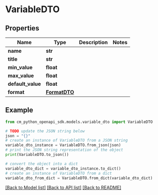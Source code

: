 # VariableDTO


## Properties

Name | Type | Description | Notes
------------ | ------------- | ------------- | -------------
**name** | **str** |  | 
**title** | **str** |  | 
**min_value** | **float** |  | 
**max_value** | **float** |  | 
**default_value** | **float** |  | 
**format** | [**FormatDTO**](FormatDTO.md) |  | 

## Example

```python
from cm_python_openapi_sdk.models.variable_dto import VariableDTO

# TODO update the JSON string below
json = "{}"
# create an instance of VariableDTO from a JSON string
variable_dto_instance = VariableDTO.from_json(json)
# print the JSON string representation of the object
print(VariableDTO.to_json())

# convert the object into a dict
variable_dto_dict = variable_dto_instance.to_dict()
# create an instance of VariableDTO from a dict
variable_dto_from_dict = VariableDTO.from_dict(variable_dto_dict)
```
[[Back to Model list]](../README.md#documentation-for-models) [[Back to API list]](../README.md#documentation-for-api-endpoints) [[Back to README]](../README.md)


